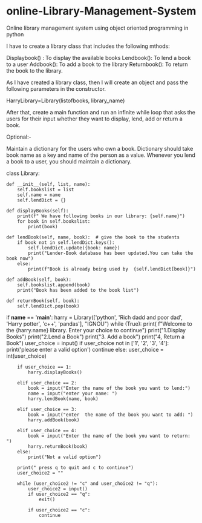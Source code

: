# online-Library-Management-System
Online library management system using  object oriented programming in python

I have to create a library class that includes the following mthods:

Displaybook() : To display the available books
Lendbook(): To lend a book to a user
Addbook(): To add a book to the library
Returnbook(): To return the book to the library.
    
As I have created a library class, then I will create an object and pass the following parameters in the constructor.

HarryLibrary=Library(listofbooks, library_name)

After that, create a main function and run an infinite while loop that asks the users for their input whether they want to display, lend, add or return a book.

Optional:-

Maintain a dictionary for the users who own a book. Dictionary should take book name as a key and name of the person as a value. Whenever you lend a book to a user, you should maintain a dictionary.

 

class Library:

    def __init__(self, list, name):
        self.bookslist = list
        self.name = name
        self.lendDict = {}

    def displayBooks(self):
        print(f" We have following books in our library: {self.name}")
        for book in self.bookslist:
            print(book)

    def lendBook(self, name, book):  # give the book to the students
        if book not in self.lendDict.keys():
            self.lendDict.update({book: name})
            print("Lender-Book database has been updated.You can take the book now")
        else:
            print(f"Book is already being used by  {self.lendDict[book]}")

    def addBook(self, book):
        self.bookslist.append(book)
        print("Book has been added to the book list")

    def returnBook(self, book):
        self.lendDict.pop(book)


if __name__ == '__main__':
    harry = Library(['python', 'Rich dadd and poor dad',
                    'Harry potter', 'c++', 'pandas'], "IGNOU")
    while (True):
        print(
            f"Welcome to the {harry.name} library. Enter your choice to continue")
        print("1.Display Books")
        print("2.Lend a Book")
        print("3. Add a book")
        print("4, Return a Book")
        user_choice = input()
        if user_choice not in ['1', '2', '3', '4']:
            print('please enter a valid option')
            continue
        else:
            user_choice = int(user_choice)

        if user_choice == 1:
            harry.displayBooks()

        elif user_choice == 2:
            book = input("Enter the name of the book you want to lend:")
            name = input("enter your name: ")
            harry.lendBook(name, book)

        elif user_choice == 3:
            book = input("enter  the name of the book you want to add: ")
            harry.addBook(book)

        elif user_choice == 4:
            book = input("Enter the name of the book you want to return: ")
            harry.returnBook(book)
        else:
            print("Not a valid option")

        print(" press q to quit and c to continue")
        user_choice2 = ""

        while (user_choice2 != "c" and user_choice2 != "q"):
            user_choice2 = input()
            if user_choice2 == "q":
                exit()

            if user_choice2 == "c":
                continue
   
        

